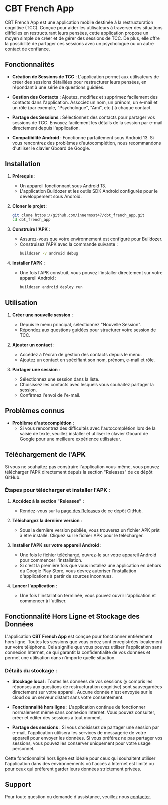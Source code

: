 # CBT French App

CBT French App est une application mobile destinée à la restructuration cognitive (TCC). Conçue pour aider les utilisateurs à traverser des situations difficiles en restructurant leurs pensées, cette application propose un moyen simple de créer et de gérer des sessions de TCC. De plus, elle offre la possibilité de partager ces sessions avec un psychologue ou un autre contact de confiance.

## Fonctionnalités

- **Création de Sessions de TCC** : L'application permet aux utilisateurs de créer des sessions détaillées pour restructurer leurs pensées, en répondant à une série de questions guidées.

- **Gestion des Contacts** : Ajoutez, modifiez et supprimez facilement des contacts dans l'application. Associez un nom, un prénom, un e-mail et un rôle (par exemple, "Psychologue", "Ami", etc.) à chaque contact.

- **Partage des Sessions** : Sélectionnez des contacts pour partager vos sessions de TCC. Envoyez facilement les détails de la session par e-mail directement depuis l'application.

- **Compatibilité Android** : Fonctionne parfaitement sous Android 13. Si vous rencontrez des problèmes d'autocomplétion, nous recommandons d'utiliser le clavier Gboard de Google.

## Installation

1. **Prérequis** :

   - Un appareil fonctionnant sous Android 13.
   - L'application Buildozer et les outils SDK Android configurés pour le développement sous Android.

2. **Cloner le projet** :

   ```bash
   git clone https://github.com/innermost47/cbt_french_app.git
   cd cbt_french_app
   ```

3. **Construire l'APK** :

   - Assurez-vous que votre environnement est configuré pour Buildozer.
   - Construisez l'APK avec la commande suivante :
     ```bash
     buildozer -v android debug
     ```

4. **Installer l'APK** :
   - Une fois l'APK construit, vous pouvez l'installer directement sur votre appareil Android :
     ```bash
     buildozer android deploy run
     ```

## Utilisation

1. **Créer une nouvelle session** :

   - Depuis le menu principal, sélectionnez "Nouvelle Session".
   - Répondez aux questions guidées pour structurer votre session de TCC.

2. **Ajouter un contact** :

   - Accédez à l'écran de gestion des contacts depuis le menu.
   - Ajoutez un contact en spécifiant son nom, prénom, e-mail et rôle.

3. **Partager une session** :
   - Sélectionnez une session dans la liste.
   - Choisissez les contacts avec lesquels vous souhaitez partager la session.
   - Confirmez l'envoi de l'e-mail.

## Problèmes connus

- **Problème d'autocomplétion** :
  - Si vous rencontrez des difficultés avec l'autocomplétion lors de la saisie de texte, veuillez installer et utiliser le clavier Gboard de Google pour une meilleure expérience utilisateur.

## Téléchargement de l'APK

Si vous ne souhaitez pas construire l'application vous-même, vous pouvez télécharger l'APK directement depuis la section "Releases" de ce dépôt GitHub.

### Étapes pour télécharger et installer l'APK :

1. **Accédez à la section "Releases"** :

   - Rendez-vous sur la [page des Releases](https://github.com/innermost47/cbt_french_app/releases) de ce dépôt GitHub.

2. **Téléchargez la dernière version** :

   - Sous la dernière version publiée, vous trouverez un fichier APK prêt à être installé. Cliquez sur le fichier APK pour le télécharger.

3. **Installer l'APK sur votre appareil Android** :

   - Une fois le fichier téléchargé, ouvrez-le sur votre appareil Android pour commencer l'installation.
   - Si c'est la première fois que vous installez une application en dehors du Google Play Store, vous devrez autoriser l'installation d'applications à partir de sources inconnues.

4. **Lancer l'application** :
   - Une fois l'installation terminée, vous pouvez ouvrir l'application et commencer à l'utiliser.

## Fonctionnalité Hors Ligne et Stockage des Données

L'application **CBT French App** est conçue pour fonctionner entièrement hors ligne. Toutes les sessions que vous créez sont enregistrées localement sur votre téléphone. Cela signifie que vous pouvez utiliser l'application sans connexion Internet, ce qui garantit la confidentialité de vos données et permet une utilisation dans n'importe quelle situation.

### Détails du stockage :

- **Stockage local** : Toutes les données de vos sessions (y compris les réponses aux questions de restructuration cognitive) sont sauvegardées directement sur votre appareil. Aucune donnée n'est envoyée sur le cloud ou un serveur distant sans votre consentement.

- **Fonctionnalité hors ligne** : L'application continue de fonctionner normalement même sans connexion Internet. Vous pouvez consulter, créer et éditer des sessions à tout moment.

- **Partage des sessions** : Si vous choisissez de partager une session par e-mail, l'application utilisera les services de messagerie de votre appareil pour envoyer les données. Si vous préférez ne pas partager vos sessions, vous pouvez les conserver uniquement pour votre usage personnel.

Cette fonctionnalité hors ligne est idéale pour ceux qui souhaitent utiliser l'application dans des environnements où l'accès à Internet est limité ou pour ceux qui préfèrent garder leurs données strictement privées.

## Support

Pour toute question ou demande d'assistance, veuillez nous [contacter](mailto:anthony.charretier@gmail.com).
